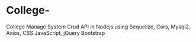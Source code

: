 # College-
College Manage System Crud API in Nodejs using Sequelize, Cors, Mysql2, Axios, CSS JavaScript, jQuery Bootstrap
